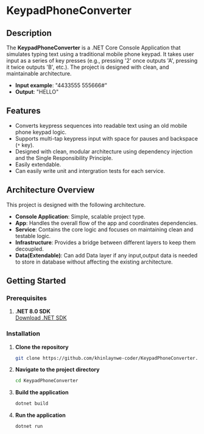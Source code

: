# KeypadPhoneConverter

## Description
The **KeypadPhoneConverter** is a .NET Core Console Application that simulates typing text using a traditional mobile phone keypad. It takes user input as a series of key presses (e.g., pressing '2' once outputs 'A', pressing it twice outputs 'B', etc.). The project is designed with clean, and maintainable architecture.

- **Input example**: "4433555 555666#"
- **Output**: "HELLO"

## Features
- Converts keypress sequences into readable text using an old mobile phone keypad logic.
- Supports multi-tap keypress input with space for pauses and backspace (`*` key).
- Designed with clean, modular architecture using dependency injection and the Single Responsibility Principle.
- Easily extendable.
- Can easily write unit and intergration tests for each service.

## Architecture Overview
This project is designed with the following architecture. 
- **Console Application**: Simple, scalable project type.
- **App**: Handles the overall flow of the app and coordinates dependencies.
- **Service**: Contains the core logic and focuses on maintaining clean and testable logic.
- **Infrastructure**: Provides a bridge between different layers to keep them decoupled.
- **Data(Extendable)**: Can add Data layer if any input,output data is needed to store in database without affecting the existing architecture.

## Getting Started
### Prerequisites
1. **.NET 8.0 SDK**  
  [Download .NET SDK](https://dotnet.microsoft.com/en-us/download)

### Installation
1. **Clone the repository**  
   ```bash
   git clone https://github.com/khinlaynwe-coder/KeypadPhoneConverter.git
2. **Navigate to the project directory**
   ```bash
   cd KeypadPhoneConverter
3. **Build the application**
   ```bash
   dotnet build
3. **Run the application**
   ```bash
   dotnet run
